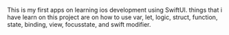 This is my first apps on learning ios development using SwiftUI.
things that i have learn on this project are on how to use var, let, logic, struct, function, state, binding, view, focusstate, and swift modifier.
